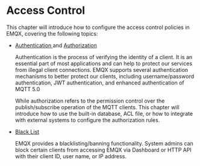 # Access Control

This chapter will introduce how to configure the access control policies in EMQX, covering the following topics:

- [Authentication ](../advanced/auth.md) and [Authorization](../advanced/acl.md)

  Authentication is the process of verifying the identity of a client. It is an essential part of most applications and can help to protect our services from illegal client connections. EMQX supports several authentication mechanisms to better protect our clients, including username/password authentication,  JWT authentication, and enhanced authentication of MQTT 5.0

  While authorization refers to the permission control over the publish/subscribe operation of the MQTT clients. This chapter will introduce how to use the built-in database, ACL file, or how to integrate with external systems to configure the authorization rules.

- [Black List](../advanced/blacklist.md)

  EMQX provides a blacklisting/banning functionality. System admins can block certain clients from accessing EMQX via Dashboard or HTTP API with their client ID, user name, or IP address.